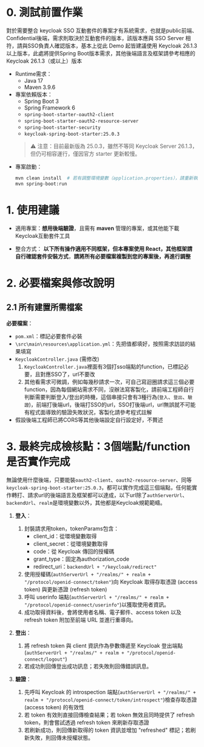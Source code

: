 # 0. 測試前置作業
對於需要整合 keycloak SSO 互動套件的專案才有系統需求，也就是public前端、Confidential後端，需求則取決於互動套件的版本，該版本應與 SSO Server 相符，請與SSO負責人確認版本，基本上從此 Demo 起皆建議使用 Keycloak 26.1.3 以上版本，此處將提供Spring Boot版本需求，其他後端語言及框架請參考相應的 Keycloak 26.1.3（或以上）版本
- Runtime需求：
    - Java 17
    - Maven 3.9.6
- 專案依賴版本：
    - Spring Boot 3
    - Spring Framework 6
    - `spring-boot-starter-oauth2-client`
    - `spring-boot-starter-oauth2-resource-server`
    - `spring-boot-starter-security`
    - `keycloak-spring-boot-starter:25.0.3`  
    > ⚠️ 注意：目前最新版為 25.0.3，雖然不等同 Keycloak Server 26.1.3，但仍可相容運行，僅因官方 starter 更新較慢。
- 專案啟動：
    ```bash
    mvn clean install  # 若有調整環境變數（application.properties），請重新執行安裝
    mvn spring-boot:run
    ```
# 1. 使用建議
- 適用專案：**想用後端驗證**，且需有 **maven** 管理的專案，或其他能下載Keycloak互動套件工具

- 整合方式： **以下所有操作適用不同框架，但本專案使用 React，其他框架請自行確認套件安裝方式**，**請將所有必要檔案複製到您的專案後，再進行調整**

# 2. 必要檔案與修改說明
## 2.1 所有建置所需檔案
**必要檔案**：  
- `pom.xml`：標記必要套件必裝
- `\src\main\resources\application.yml`：先把值都填好，按照需求訪談的結果填寫
- `KeycloakController.java` (需修改)
    1. `KeycloakController.java`裡面有3個打sso端點的function，已標記必要，且對應SSO了，url不要改
    2. 其他看需求可微調，例如每幾秒請求一次，可自己寫迴圈請求這三個必要function，因為每個網站需求不同，沒辦法寫客製化，請前端工程師自行判斷需要判斷登入/登出的時機，這個串接只會有3種行為(`登入`、`登出`、`驗證`)，前端打後端url，後端打SSO的url，SSO打後端url，url無誤就不可能有程式面導致的驗證失敗狀況，客製化請參考程式註解
- 假設後端工程師已將CORS等其他後端設定自行設定好，不贅述

# 3. 最終完成檢核點：3個端點/function是否實作完成
無論使用什麼後端，只要能裝`oauth2-client`、`oauth2-resource-server`、同等`keycloak-spring-boot-starter:25.0.3`，都可以實作完成這三個端點，任何能實作轉打、請求url的後端語言及框架都可以達成，以下url除了`authServerUrl`、`backendUrl`、`realm`是環境變數以外，其他都是Keycloak規範範疇。
1. **登入**：
    1.  封裝請求用token，tokenParams包含：
        - client_id：從環境變數取得
        - client_secret：從環境變數取得
        - code：從 Keycloak 傳回的授權碼
        - grant_type：固定為authorization_code
        - redirect_uri：`backendUrl + "/keycloak/redirect"`
    2.  使用授權碼(`authServerUrl + "/realms/" + realm + "/protocol/openid-connect/token"`)向 Keycloak 取得存取憑證 (access token) 與更新憑證 (refresh token)
    3. 呼叫 userinfo 端點(`authServerUrl + "/realms/" + realm + "/protocol/openid-connect/userinfo"`)以獲取使用者資訊。
    4. 成功取得資料後，會將使用者名稱、電子郵件、access token 以及 refresh token 附加至前端 URL 並進行重導向。

2. **登出**：
    1. 將 refresh token 與 client 資訊作為參數傳遞至 Keycloak 登出端點(`authServerUrl + "/realms/" + realm + "/protocol/openid-connect/logout"`)
    2. 若成功則回傳登出成功訊息；若失敗則回傳錯誤訊息。
3. **驗證**：
    1. 先呼叫 Keycloak 的 introspection 端點(`authServerUrl + "/realms/" + realm + "/protocol/openid-connect/token/introspect"`)檢查存取憑證 (access token) 的有效性
    2. 若 token 有效則直接回傳檢查結果；若 token 無效且同時提供了 refresh token，則會嘗試透過 refresh token 來刷新存取憑證
    4. 若刷新成功，則回傳新取得的 token 資訊並增加 "refreshed" 標記；若刷新失敗，則回傳未授權狀態。